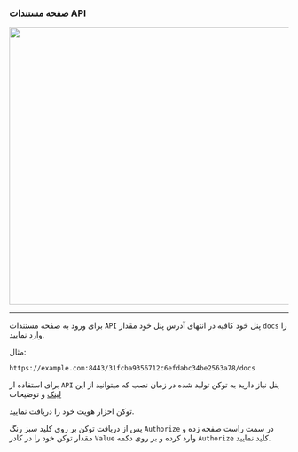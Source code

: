### صفحه مستندات API


<p align="center">
 <img src="https://github.com/user-attachments/assets/b63c3d69-16f0-4744-96cf-b659e5419fd3" width="700" height="500">
</p>

---

برای ورود به صفحه مستندات `API` پنل خود کافیه در انتهای آدرس پنل خود مقدار `docs` را وارد نمایید.

مثال:

```
https://example.com:8443/31fcba9356712c6efdabc34be2563a78/docs
```

برای استفاده از `API` پنل نیاز دارید به توکن تولید شده در زمان نصب که میتوانید از این [لینک](https://returnfi.github.io/Hys2-docs/menu/advance-menu/#8-web-panel) و توضیحات

توکن احزار هویت خود را دریافت نمایید.

 پس از دریافت توکن بر روی کلید سبز رنگ `Authorize` در سمت راست صفحه زده و مقدار توکن خود را در کادر `Value` وارد کرده و بر روی دکمه `Authorize` کلید نمایید.

